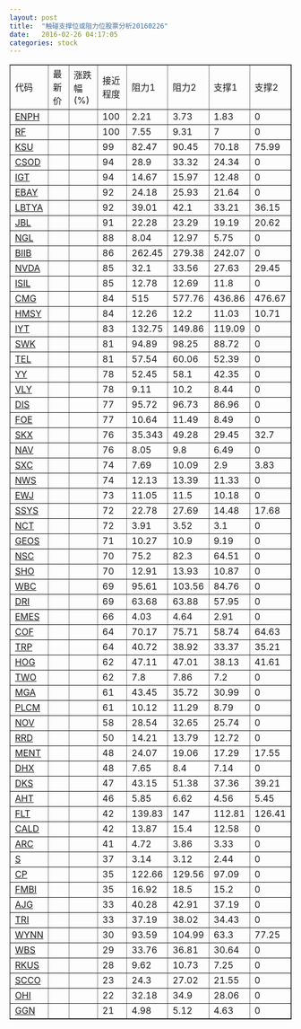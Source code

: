 ```yaml
---
layout: post
title:  "触碰支撑位或阻力位股票分析20160226"
date:   2016-02-26 04:17:05
categories: stock
---
```

<script type="text/javascript">
var stockList = []
stockList.push('gb_enph');
stockList.push('gb_rf');
stockList.push('gb_ksu');
stockList.push('gb_csod');
stockList.push('gb_igt');
stockList.push('gb_ebay');
stockList.push('gb_lbtya');
stockList.push('gb_jbl');
stockList.push('gb_ngl');
stockList.push('gb_biib');
stockList.push('gb_nvda');
stockList.push('gb_isil');
stockList.push('gb_cmg');
stockList.push('gb_hmsy');
stockList.push('gb_iyt');
stockList.push('gb_swk');
stockList.push('gb_tel');
stockList.push('gb_yy');
stockList.push('gb_vly');
stockList.push('gb_dis');
stockList.push('gb_foe');
stockList.push('gb_skx');
stockList.push('gb_nav');
stockList.push('gb_sxc');
stockList.push('gb_nws');
stockList.push('gb_ewj');
stockList.push('gb_ssys');
stockList.push('gb_nct');
stockList.push('gb_geos');
stockList.push('gb_nsc');
stockList.push('gb_sho');
stockList.push('gb_wbc');
stockList.push('gb_dri');
stockList.push('gb_emes');
stockList.push('gb_cof');
stockList.push('gb_trp');
stockList.push('gb_hog');
stockList.push('gb_two');
stockList.push('gb_mga');
stockList.push('gb_plcm');
stockList.push('gb_nov');
stockList.push('gb_rrd');
stockList.push('gb_ment');
stockList.push('gb_dhx');
stockList.push('gb_dks');
stockList.push('gb_aht');
stockList.push('gb_flt');
stockList.push('gb_cald');
stockList.push('gb_arc');
stockList.push('gb_s');
stockList.push('gb_cp');
stockList.push('gb_fmbi');
stockList.push('gb_ajg');
stockList.push('gb_tri');
stockList.push('gb_wynn');
stockList.push('gb_wbs');
stockList.push('gb_rkus');
stockList.push('gb_scco');
stockList.push('gb_ohi');
stockList.push('gb_ggn');
</script>
<table border="1">
 <tr>
 <td>代码</td>
 <td>最新价</td>
 <td>涨跌幅(%)</td>
 <td>接近程度</td>
 <td>阻力1</td>
 <td>阻力2</td>
 <td>支撑1</td>
 <td>支撑2</td>
</tr>
  <tr id="enph" class="green">
  <td><a href="http://stock.finance.sina.com.cn/usstock/quotes/ENPH.html" target="_blank">ENPH</a></td><td></td><td></td><td>100</td><td>2.21</td><td>3.73</td><td>1.83</td><td>0</td></tr>
  <tr id="rf" class="red">
  <td><a href="http://stock.finance.sina.com.cn/usstock/quotes/RF.html" target="_blank">RF</a></td><td></td><td></td><td>100</td><td>7.55</td><td>9.31</td><td>7</td><td>0</td></tr>
  <tr id="ksu" class="red">
  <td><a href="http://stock.finance.sina.com.cn/usstock/quotes/KSU.html" target="_blank">KSU</a></td><td></td><td></td><td>99</td><td>82.47</td><td>90.45</td><td>70.18</td><td>75.99</td></tr>
  <tr id="csod" class="red">
  <td><a href="http://stock.finance.sina.com.cn/usstock/quotes/CSOD.html" target="_blank">CSOD</a></td><td></td><td></td><td>94</td><td>28.9</td><td>33.32</td><td>24.34</td><td>0</td></tr>
  <tr id="igt" class="red">
  <td><a href="http://stock.finance.sina.com.cn/usstock/quotes/IGT.html" target="_blank">IGT</a></td><td></td><td></td><td>94</td><td>14.67</td><td>15.97</td><td>12.48</td><td>0</td></tr>
  <tr id="ebay" class="red">
  <td><a href="http://stock.finance.sina.com.cn/usstock/quotes/EBAY.html" target="_blank">EBAY</a></td><td></td><td></td><td>92</td><td>24.18</td><td>25.93</td><td>21.64</td><td>0</td></tr>
  <tr id="lbtya" class="green">
  <td><a href="http://stock.finance.sina.com.cn/usstock/quotes/LBTYA.html" target="_blank">LBTYA</a></td><td></td><td></td><td>92</td><td>39.01</td><td>42.1</td><td>33.21</td><td>36.15</td></tr>
  <tr id="jbl" class="green">
  <td><a href="http://stock.finance.sina.com.cn/usstock/quotes/JBL.html" target="_blank">JBL</a></td><td></td><td></td><td>91</td><td>22.28</td><td>23.29</td><td>19.19</td><td>20.62</td></tr>
  <tr id="ngl" class="red">
  <td><a href="http://stock.finance.sina.com.cn/usstock/quotes/NGL.html" target="_blank">NGL</a></td><td></td><td></td><td>88</td><td>8.04</td><td>12.97</td><td>5.75</td><td>0</td></tr>
  <tr id="biib" class="red">
  <td><a href="http://stock.finance.sina.com.cn/usstock/quotes/BIIB.html" target="_blank">BIIB</a></td><td></td><td></td><td>86</td><td>262.45</td><td>279.38</td><td>242.07</td><td>0</td></tr>
  <tr id="nvda" class="red">
  <td><a href="http://stock.finance.sina.com.cn/usstock/quotes/NVDA.html" target="_blank">NVDA</a></td><td></td><td></td><td>85</td><td>32.1</td><td>33.56</td><td>27.63</td><td>29.45</td></tr>
  <tr id="isil" class="red">
  <td><a href="http://stock.finance.sina.com.cn/usstock/quotes/ISIL.html" target="_blank">ISIL</a></td><td></td><td></td><td>85</td><td>12.78</td><td>12.69</td><td>11.8</td><td>0</td></tr>
  <tr id="cmg" class="red">
  <td><a href="http://stock.finance.sina.com.cn/usstock/quotes/CMG.html" target="_blank">CMG</a></td><td></td><td></td><td>84</td><td>515</td><td>577.76</td><td>436.86</td><td>476.67</td></tr>
  <tr id="hmsy" class="red">
  <td><a href="http://stock.finance.sina.com.cn/usstock/quotes/HMSY.html" target="_blank">HMSY</a></td><td></td><td></td><td>84</td><td>12.26</td><td>12.2</td><td>11.03</td><td>10.71</td></tr>
  <tr id="iyt" class="red">
  <td><a href="http://stock.finance.sina.com.cn/usstock/quotes/IYT.html" target="_blank">IYT</a></td><td></td><td></td><td>83</td><td>132.75</td><td>149.86</td><td>119.09</td><td>0</td></tr>
  <tr id="swk" class="green">
  <td><a href="http://stock.finance.sina.com.cn/usstock/quotes/SWK.html" target="_blank">SWK</a></td><td></td><td></td><td>81</td><td>94.89</td><td>98.25</td><td>88.72</td><td>0</td></tr>
  <tr id="tel" class="red">
  <td><a href="http://stock.finance.sina.com.cn/usstock/quotes/TEL.html" target="_blank">TEL</a></td><td></td><td></td><td>81</td><td>57.54</td><td>60.06</td><td>52.39</td><td>0</td></tr>
  <tr id="yy" class="red">
  <td><a href="http://stock.finance.sina.com.cn/usstock/quotes/YY.html" target="_blank">YY</a></td><td></td><td></td><td>78</td><td>52.45</td><td>58.1</td><td>42.35</td><td>0</td></tr>
  <tr id="vly" class="red">
  <td><a href="http://stock.finance.sina.com.cn/usstock/quotes/VLY.html" target="_blank">VLY</a></td><td></td><td></td><td>78</td><td>9.11</td><td>10.2</td><td>8.44</td><td>0</td></tr>
  <tr id="dis" class="red">
  <td><a href="http://stock.finance.sina.com.cn/usstock/quotes/DIS.html" target="_blank">DIS</a></td><td></td><td></td><td>77</td><td>95.72</td><td>96.73</td><td>86.96</td><td>0</td></tr>
  <tr id="foe" class="green">
  <td><a href="http://stock.finance.sina.com.cn/usstock/quotes/FOE.html" target="_blank">FOE</a></td><td></td><td></td><td>77</td><td>10.64</td><td>11.49</td><td>8.49</td><td>0</td></tr>
  <tr id="skx" class="green">
  <td><a href="http://stock.finance.sina.com.cn/usstock/quotes/SKX.html" target="_blank">SKX</a></td><td></td><td></td><td>76</td><td>35.343</td><td>49.28</td><td>29.45</td><td>32.7</td></tr>
  <tr id="nav" class="red">
  <td><a href="http://stock.finance.sina.com.cn/usstock/quotes/NAV.html" target="_blank">NAV</a></td><td></td><td></td><td>76</td><td>8.05</td><td>9.8</td><td>6.49</td><td>0</td></tr>
  <tr id="sxc" class="green">
  <td><a href="http://stock.finance.sina.com.cn/usstock/quotes/SXC.html" target="_blank">SXC</a></td><td></td><td></td><td>74</td><td>7.69</td><td>10.09</td><td>2.9</td><td>3.83</td></tr>
  <tr id="nws" class="green">
  <td><a href="http://stock.finance.sina.com.cn/usstock/quotes/NWS.html" target="_blank">NWS</a></td><td></td><td></td><td>74</td><td>12.13</td><td>13.39</td><td>11.33</td><td>0</td></tr>
  <tr id="ewj" class="green">
  <td><a href="http://stock.finance.sina.com.cn/usstock/quotes/EWJ.html" target="_blank">EWJ</a></td><td></td><td></td><td>73</td><td>11.05</td><td>11.5</td><td>10.18</td><td>0</td></tr>
  <tr id="ssys" class="green">
  <td><a href="http://stock.finance.sina.com.cn/usstock/quotes/SSYS.html" target="_blank">SSYS</a></td><td></td><td></td><td>72</td><td>22.78</td><td>27.69</td><td>14.48</td><td>17.68</td></tr>
  <tr id="nct" class="red">
  <td><a href="http://stock.finance.sina.com.cn/usstock/quotes/NCT.html" target="_blank">NCT</a></td><td></td><td></td><td>72</td><td>3.91</td><td>3.52</td><td>3.1</td><td>0</td></tr>
  <tr id="geos" class="red">
  <td><a href="http://stock.finance.sina.com.cn/usstock/quotes/GEOS.html" target="_blank">GEOS</a></td><td></td><td></td><td>71</td><td>10.27</td><td>10.9</td><td>9.19</td><td>0</td></tr>
  <tr id="nsc" class="red">
  <td><a href="http://stock.finance.sina.com.cn/usstock/quotes/NSC.html" target="_blank">NSC</a></td><td></td><td></td><td>70</td><td>75.2</td><td>82.3</td><td>64.51</td><td>0</td></tr>
  <tr id="sho" class="red">
  <td><a href="http://stock.finance.sina.com.cn/usstock/quotes/SHO.html" target="_blank">SHO</a></td><td></td><td></td><td>70</td><td>12.91</td><td>13.93</td><td>10.87</td><td>0</td></tr>
  <tr id="wbc" class="red">
  <td><a href="http://stock.finance.sina.com.cn/usstock/quotes/WBC.html" target="_blank">WBC</a></td><td></td><td></td><td>69</td><td>95.61</td><td>103.56</td><td>84.76</td><td>0</td></tr>
  <tr id="dri" class="green">
  <td><a href="http://stock.finance.sina.com.cn/usstock/quotes/DRI.html" target="_blank">DRI</a></td><td></td><td></td><td>69</td><td>63.68</td><td>63.88</td><td>57.95</td><td>0</td></tr>
  <tr id="emes" class="green">
  <td><a href="http://stock.finance.sina.com.cn/usstock/quotes/EMES.html" target="_blank">EMES</a></td><td></td><td></td><td>66</td><td>4.03</td><td>4.64</td><td>2.91</td><td>0</td></tr>
  <tr id="cof" class="green">
  <td><a href="http://stock.finance.sina.com.cn/usstock/quotes/COF.html" target="_blank">COF</a></td><td></td><td></td><td>64</td><td>70.17</td><td>75.71</td><td>58.74</td><td>64.63</td></tr>
  <tr id="trp" class="green">
  <td><a href="http://stock.finance.sina.com.cn/usstock/quotes/TRP.html" target="_blank">TRP</a></td><td></td><td></td><td>64</td><td>40.72</td><td>38.92</td><td>33.37</td><td>35.21</td></tr>
  <tr id="hog" class="green">
  <td><a href="http://stock.finance.sina.com.cn/usstock/quotes/HOG.html" target="_blank">HOG</a></td><td></td><td></td><td>62</td><td>47.11</td><td>47.01</td><td>38.13</td><td>41.61</td></tr>
  <tr id="two" class="red">
  <td><a href="http://stock.finance.sina.com.cn/usstock/quotes/TWO.html" target="_blank">TWO</a></td><td></td><td></td><td>62</td><td>7.8</td><td>7.86</td><td>7.2</td><td>0</td></tr>
  <tr id="mga" class="red">
  <td><a href="http://stock.finance.sina.com.cn/usstock/quotes/MGA.html" target="_blank">MGA</a></td><td></td><td></td><td>61</td><td>43.45</td><td>35.72</td><td>30.99</td><td>0</td></tr>
  <tr id="plcm" class="red">
  <td><a href="http://stock.finance.sina.com.cn/usstock/quotes/PLCM.html" target="_blank">PLCM</a></td><td></td><td></td><td>61</td><td>10.12</td><td>11.29</td><td>8.79</td><td>0</td></tr>
  <tr id="nov" class="red">
  <td><a href="http://stock.finance.sina.com.cn/usstock/quotes/NOV.html" target="_blank">NOV</a></td><td></td><td></td><td>58</td><td>28.54</td><td>32.65</td><td>25.74</td><td>0</td></tr>
  <tr id="rrd" class="red">
  <td><a href="http://stock.finance.sina.com.cn/usstock/quotes/RRD.html" target="_blank">RRD</a></td><td></td><td></td><td>50</td><td>14.21</td><td>13.79</td><td>12.72</td><td>0</td></tr>
  <tr id="ment" class="red">
  <td><a href="http://stock.finance.sina.com.cn/usstock/quotes/MENT.html" target="_blank">MENT</a></td><td></td><td></td><td>48</td><td>24.07</td><td>19.06</td><td>17.29</td><td>17.55</td></tr>
  <tr id="dhx" class="red">
  <td><a href="http://stock.finance.sina.com.cn/usstock/quotes/DHX.html" target="_blank">DHX</a></td><td></td><td></td><td>48</td><td>7.65</td><td>8.4</td><td>7.14</td><td>0</td></tr>
  <tr id="dks" class="red">
  <td><a href="http://stock.finance.sina.com.cn/usstock/quotes/DKS.html" target="_blank">DKS</a></td><td></td><td></td><td>47</td><td>43.15</td><td>51.38</td><td>37.36</td><td>39.21</td></tr>
  <tr id="aht" class="green">
  <td><a href="http://stock.finance.sina.com.cn/usstock/quotes/AHT.html" target="_blank">AHT</a></td><td></td><td></td><td>46</td><td>5.85</td><td>6.62</td><td>4.56</td><td>5.45</td></tr>
  <tr id="flt" class="green">
  <td><a href="http://stock.finance.sina.com.cn/usstock/quotes/FLT.html" target="_blank">FLT</a></td><td></td><td></td><td>42</td><td>139.83</td><td>147</td><td>112.81</td><td>126.41</td></tr>
  <tr id="cald" class="red">
  <td><a href="http://stock.finance.sina.com.cn/usstock/quotes/CALD.html" target="_blank">CALD</a></td><td></td><td></td><td>42</td><td>13.87</td><td>15.4</td><td>12.58</td><td>0</td></tr>
  <tr id="arc" class="green">
  <td><a href="http://stock.finance.sina.com.cn/usstock/quotes/ARC.html" target="_blank">ARC</a></td><td></td><td></td><td>41</td><td>4.72</td><td>3.86</td><td>3.33</td><td>0</td></tr>
  <tr id="s" class="red">
  <td><a href="http://stock.finance.sina.com.cn/usstock/quotes/S.html" target="_blank">S</a></td><td></td><td></td><td>37</td><td>3.14</td><td>3.12</td><td>2.44</td><td>0</td></tr>
  <tr id="cp" class="red">
  <td><a href="http://stock.finance.sina.com.cn/usstock/quotes/CP.html" target="_blank">CP</a></td><td></td><td></td><td>35</td><td>122.66</td><td>129.56</td><td>97.09</td><td>0</td></tr>
  <tr id="fmbi" class="red">
  <td><a href="http://stock.finance.sina.com.cn/usstock/quotes/FMBI.html" target="_blank">FMBI</a></td><td></td><td></td><td>35</td><td>16.92</td><td>18.5</td><td>15.2</td><td>0</td></tr>
  <tr id="ajg" class="red">
  <td><a href="http://stock.finance.sina.com.cn/usstock/quotes/AJG.html" target="_blank">AJG</a></td><td></td><td></td><td>33</td><td>40.28</td><td>42.91</td><td>37.19</td><td>0</td></tr>
  <tr id="tri" class="red">
  <td><a href="http://stock.finance.sina.com.cn/usstock/quotes/TRI.html" target="_blank">TRI</a></td><td></td><td></td><td>33</td><td>37.19</td><td>38.02</td><td>34.43</td><td>0</td></tr>
  <tr id="wynn" class="green">
  <td><a href="http://stock.finance.sina.com.cn/usstock/quotes/WYNN.html" target="_blank">WYNN</a></td><td></td><td></td><td>30</td><td>93.59</td><td>104.99</td><td>63.3</td><td>77.25</td></tr>
  <tr id="wbs" class="red">
  <td><a href="http://stock.finance.sina.com.cn/usstock/quotes/WBS.html" target="_blank">WBS</a></td><td></td><td></td><td>29</td><td>33.76</td><td>36.81</td><td>30.64</td><td>0</td></tr>
  <tr id="rkus" class="green">
  <td><a href="http://stock.finance.sina.com.cn/usstock/quotes/RKUS.html" target="_blank">RKUS</a></td><td></td><td></td><td>28</td><td>9.62</td><td>10.73</td><td>7.25</td><td>0</td></tr>
  <tr id="scco" class="green">
  <td><a href="http://stock.finance.sina.com.cn/usstock/quotes/SCCO.html" target="_blank">SCCO</a></td><td></td><td></td><td>23</td><td>24.3</td><td>27.02</td><td>21.55</td><td>0</td></tr>
  <tr id="ohi" class="red">
  <td><a href="http://stock.finance.sina.com.cn/usstock/quotes/OHI.html" target="_blank">OHI</a></td><td></td><td></td><td>22</td><td>32.18</td><td>34.9</td><td>28.06</td><td>0</td></tr>
  <tr id="ggn" class="green">
  <td><a href="http://stock.finance.sina.com.cn/usstock/quotes/GGN.html" target="_blank">GGN</a></td><td></td><td></td><td>21</td><td>4.98</td><td>5.12</td><td>4.63</td><td>0</td></tr>
</table>
